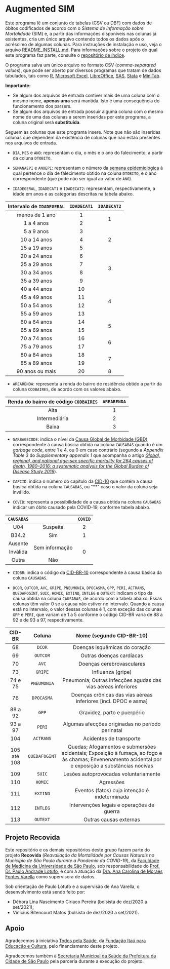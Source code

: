 # Augmented SIM

<!-- ABOUT:BEGIN -->

Este programa lê um conjunto de tabelas (CSV ou DBF) com dados de óbitos
codificados de acordo com o *Sistema de Informação sobre Mortalidade* (SIM)
e, a partir das informações disponíveis nas colunas já existentes,
cria um único arquivo contendo todos os dados após o acréscimo de algumas
colunas. Para instruções de instalação e uso, veja o arquivo
[README_INSTALL.md](https://gitlab.com/recovida/augmented-sim/-/blob/master/README_INSTALL.md).
Para informações sobre o projeto do qual este
programa faz parte, consulte o
[repositório de índice](https://gitlab.com/recovida/index).

O programa salva um único arquivo no formato CSV (*comma-separated values*),
que pode ser aberto por diversos programas que tratam de dados tabulados,
tais como
[R](https://www.r-project.org/),
[Microsoft Excel](https://www.microsoft.com/en/microsoft-365/excel),
[LibreOffice](https://www.libreoffice.org/),
[SAS](https://www.sas.com/),
[Stata](https://www.stata.com/) e
[MiniTab](https://www.minitab.com/).

<!-- ABOUT:END -->

**Importante:**

- Se algum dos arquivos de entrada contiver mais de uma coluna com o mesmo
  nome, **apenas uma** será mantida. Isto é uma consequência do funcionamento dos
  parsers.
- Se algum dos arquivos de entrada possuir alguma coluna com o mesmo nome de
  uma das colunas a serem inseridas por este programa,
  a coluna original será **substituída**.

Seguem as colunas que este programa insere. Note que não são inseridas colunas
que dependem da existência de colunas que não
estão presentes nos arquivos de entrada.

- `DIA`, `MES` e `ANO`:
  representam o dia, o mês e o ano do falecimento,
  a partir da coluna `DTOBITO`.

- `SEMANAEPI` e `ANOEPI`:
  representam o número da
  [semana epidemiológica](https://portalsinan.saude.gov.br/calendario-epidemiologico)
  à qual pertence o dia de falecimento obtido na coluna `DTOBITO`, e o ano
  correspondente (que pode não ser igual ao valor de `ANO`).

- `IDADEGERAL`, `IDADECAT1` e `IDADECAT2`:
  representam, respectivamente, a idade em anos e as categorias descritas
  na tabela abaixo.

<table>
<thead>
  <tr>
    <th>Intervalo de <code>IDADEGERAL</code></th>
    <th><code>IDADECAT1</code></th>
    <th><code>IDADECAT2</code></th>
  </tr>
</thead>
<tbody>
  <tr>
    <td align="center">menos de 1 ano</td>
    <td align="center">1</td>
    <td align="center" rowspan="2">1</td>
  </tr>
  <tr>
    <td align="center">1 a 4 anos</td>
    <td align="center">2</td>
  </tr>
  <tr>
    <td align="center">5 a 9 anos</td>
    <td align="center">3</td>
    <td align="center" rowspan="3">2</td>
  </tr>
  <tr>
    <td align="center">10 a 14 anos</td>
    <td align="center">4</td>
  </tr>
  <tr>
    <td align="center">15 a 19 anos</td>
    <td align="center">5</td>
  </tr>
  <tr>
    <td align="center">20 a 24 anos</td>
    <td align="center">6</td>
    <td align="center" rowspan="4">3</td>
  </tr>
  <tr>
    <td align="center">25 a 29 anos</td>
    <td align="center">7</td>
  </tr>
  <tr>
    <td align="center">30 a 34 anos</td>
    <td align="center">8</td>
  </tr>
  <tr>
    <td align="center">35 a 39 anos</td>
    <td align="center">9</td>
  </tr>
  <tr>
    <td align="center">40 a 44 anos</td>
    <td align="center">10</td>
    <td align="center" rowspan="4">4</td>
  </tr>
  <tr>
    <td align="center">45 a 49 anos</td>
    <td align="center">11</td>
  </tr>
  <tr>
    <td align="center">50 a 54 anos</td>
    <td align="center">12</td>
  </tr>
  <tr>
    <td align="center">55 a 59 anos</td>
    <td align="center">13</td>
  </tr>
  <tr>
    <td align="center">60 a 64 anos</td>
    <td align="center">14</td>
    <td align="center" rowspan="2">5</td>
  </tr>
  <tr>
    <td align="center">65 a 69 anos</td>
    <td align="center">15</td>
  </tr>
  <tr>
    <td align="center">70 a 74 anos</td>
    <td align="center">16</td>
    <td align="center" rowspan="2">6</td>
  </tr>
  <tr>
    <td align="center">75 a 79 anos</td>
    <td align="center">17</td>
  </tr>
  <tr>
    <td align="center">80 a 84 anos</td>
    <td align="center">18</td>
    <td align="center" rowspan="2">7</td>
  </tr>
  <tr>
    <td align="center">85 a 89 anos</td>
    <td align="center">19</td>
  </tr>
  <tr>
    <td align="center">90 anos ou mais</td>
    <td align="center">20</td>
    <td align="center">8</td>
  </tr>
</tbody>
</table>

- `AREARENDA`: representa a renda do bairro de residência obtido a partir
  da coluna `CODBAIRES`, de acordo com os valores abaixo.

<table>
  <thead>
    <tr>
      <th>Renda do bairro de código <code>CODBAIRES</code><br></th>
      <th><code>AREARENDA</code></th>
    </tr>
  </thead>
  <tbody>
    <tr>
      <td align="center">Alta</td>
      <td align="center">1</td>
    </tr>
    <tr>
      <td align="center">Intermediária</td>
      <td align="center">2</td>
    </tr>
    <tr>
      <td align="center">Baixa</td>
      <td align="center">3</td>
    </tr>
  </tbody>
</table>

- `GARBAGECODE`:
  indica o nível da
  [Causa Global de Morbidade (GBD)](https://www.healthdata.org/gbd/)
  correspondente à causa básica obtida na coluna `CAUSABAS`
  quando é um *garbage code*, entre 1 e 4, ou 0 em caso contrário
  (segundo a *Appendix Table 3* do *Supplementary appendix 1* que acompanha
    o artigo
    [*Global, regional, and national age-sex specific mortality for 264 causes
    of death, 1980–2016: a systematic analysis for the Global Burden of
    Disease Study 2016*](https://doi.org/10.1016/S0140-6736(17)32152-9)).

- `CAPCID`:
  indica o número do capítulo da [CID-10](https://icd.who.int/browse10/)
  que contém a causa básica obtida na coluna `CAUSABAS`, ou "\*\*" caso o
  valor da coluna seja inválido.

- `COVID`:
  representa a possibilidade de a causa obtida na coluna
  `CAUSABAS` indicar um óbito causado pela COVID-19, conforme tabela abaixo.

<table>
<thead>
  <tr>
    <th><code>CAUSABAS</code></th>
    <th></th>
    <th><code>COVID</code></th>
  </tr>
</thead>
<tbody>
  <tr>
    <td align="center">U04</td>
    <td align="center">Suspeita</td>
    <td align="center">2</td>
  </tr>
  <tr>
    <td align="center">B34.2</td>
    <td align="center">Sim</td>
    <td align="center">1</td>
  </tr>
  <tr>
    <td align="center">Ausente</td>
    <td align="center" rowspan="2">Sem informação</td>
    <td align="center" rowspan="3">0</td>
  </tr>
  <tr>
    <td align="center">Inválida</td>
  </tr>
  <tr>
    <td align="center">Outra</td>
    <td align="center">Não</td>
  </tr>
</tbody>
</table>

- `CIDBR`: indica o código da
  [CID-BR-10](http://tabnet.saude.mg.gov.br/Notas_tecnicas/Mortalidade_CID-10_Lista_CID-BR.pdf)
   correspondente à causa básica da coluna `CAUSABAS`.

- `DCOR`, `OUTCOR`, `AVC`, `GRIPE`, `PNEUMONIA`, `DPOCASMA`, `GPP`, `PERI`,
  `ACTRANS`, `QUEDAFOGINT`, `SUIC`, `HOMIC`, `EXTIND`, `INTLEG` e
  `OUTEXT`: indicam
  o tipo da causa obtida na coluna `CAUSABAS`, de acordo com a tabela abaixo.
  Essas colunas têm valor 0 se a causa não estiver no intervalo.
  Quando a causa está no intervalo, o valor dessas colunas é 1,
  com exceção das colunas `GPP` e `PERI`, que variam de 1 a 5 conforme
  o código CID-BR varia de 88 a 92 e de 93 a 97, respectivamente.

<table>
  <thead>
    <tr>
      <th>CID-BR</th>
      <th>Coluna</th>
      <th>Nome (segundo CID-BR-10)</th>
    </tr>
  </thead>
  <tbody>
    <tr>
      <td align="center">68</td>
      <td align="center"><code>DCOR</code></td>
      <td align="center">Doenças isquêmicas do coração</td>
    </tr>
    <tr>
      <td align="center">69</td>
      <td align="center"><code>OUTCOR</code></td>
      <td align="center">Outras doenças cardíacas</td>
    </tr>
    <tr>
      <td align="center">70</td>
      <td align="center"><code>AVC</code></td>
      <td align="center">Doenças cerebrovasculares</td>
    </tr>
    <tr>
      <td align="center">73</td>
      <td align="center"><code>GRIPE</code></td>
      <td align="center">Influenza (gripe)</td>
    </tr>
    <tr>
      <td align="center">74 e 75</td>
      <td align="center"><code>PNEUMONIA</code></td>
      <td align="center">Pneumonia; Outras infecções agudas das vias aéreas inferiores</td>
    </tr>
    <tr>
      <td align="center">76</td>
      <td align="center"><code>DPOCASMA</code></td>
      <td align="center">Doenças crônicas das vias aéreas inferiores [incl. DPOC e asma]</td>
    </tr>
    <tr>
      <td align="center">88 a 92</td>
      <td align="center"><code>GPP</code></td>
      <td align="center">Gravidez, parto e puerpério</td>
    </tr>
    <tr>
      <td align="center">93 a 97</td>
      <td align="center"><code>PERI</code></td>
      <td align="center">Algumas afecções originadas no período perinatal</td>
    </tr>
    <tr>
      <td align="center">104</td>
      <td align="center"><code>ACTRANS</code></td>
      <td align="center">Acidentes de transporte</td>
    </tr>
    <tr>
      <td align="center">105 até 108</td>
      <td align="center"><code>QUEDAFOGINT</code></td>
      <td align="center">Quedas; Afogamentos e submersões acidentais; Exposição à fumaça, ao fogo e às chamas; Envenenamento acidental por e exposição a substâncias nocivas </td>
    </tr>
    <tr>
      <td align="center">109</td>
      <td align="center"><code>SUIC</code></td>
      <td align="center">Lesões autoprovocadas voluntariamente</td>
    </tr>
    <tr>
      <td align="center">110</td>
      <td align="center"><code>HOMIC</code></td>
      <td align="center">Agressões</td>
    </tr>
    <tr>
      <td align="center">111</td>
      <td align="center"><code>EXTIND</code></td>
      <td align="center">Eventos (fatos) cuja intenção é indeterminada</td>
    </tr>
    <tr>
      <td align="center">112</td>
      <td align="center"><code>INTLEG</code></td>
      <td align="center">Intervenções legais e operações de guerra</td>
    </tr>
    <tr>
      <td align="center">113</td>
      <td align="center"><code>OUTEXT</code></td>
      <td align="center">Outras causas externas</td>
    </tr>
  </tbody>
  </table>



## Projeto Recovida

Este repositório e os demais repositórios deste grupo fazem parte do projeto
**Recovida**
(*Reavaliação da Mortalidade por Causas Naturais no Município de São Paulo
durante a Pandemia da COVID-19*),
da
[Faculdade de Medicina da Universidade de São Paulo](https://www.fm.usp.br/),
sob responsabilidade do
[Prof. Dr. Paulo Andrade Lotufo](https://uspdigital.usp.br/especialistas/especialistaObter?codpub=F7A214F0B89F),
e com a atuação da [Dra. Ana Carolina de Moraes Fontes Varella](https://bv.fapesp.br/en/pesquisador/690479/ana-carolina-de-moraes-fontes-varella/) como supervisora de dados.

Sob orientação de Paulo Lotufo e a supervisão de Ana Varella,
o desenvolvimento está sendo feito por:

- Débora Lina Nascimento Ciriaco Pereira (bolsista de dez/2020 a set/2021);
- Vinícius Bitencourt Matos (bolsista de dez/2020 a set/2021).


## Apoio

Agradecemos à iniciativa [Todos pela Saúde](https://www.todospelasaude.org/),
da [Fundação Itaú para Educação e Cultura](https://fundacaoitau.org.br/),
pelo financiamento deste projeto. 

Agradecemos também à
[Secretaria Municipal da Saúde da Prefeitura da Cidade de São Paulo](https://www.prefeitura.sp.gov.br/cidade/secretarias/saude/)
pela parceria durante a execução do projeto. 
